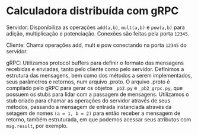 # Calculadora distribuída com gRPC

Servidor:
Disponibiliza as operações ```add(a,b)```, ```mult(a,b)``` e ```pow(a,b)``` para adição, multiplicação e potenciação.
Conexões são feitas pela porta ```12345```.

Cliente:
Chama operações add, mult e pow conectando na porta ```12345``` do servidor.

gRPC:
Utilizamos protocol buffers para definir o formato das mensagens recebidas e enviadas, tanto pelo cliente como pelo servidor.
Definimos a estrutura das mensagens, bem como dos métodos a serem implementados, seus parâmetros e retornos, num arquivo .proto.
O arquivo .proto é compilado pelo gRPC para gerar os objetos ```_pb2.py``` e ```_pb2_grpc.py```, que possuem os stubs para lidar com a passagem de mensagens.
Utilizamos o stub criado para chamar as operações do servidor através de seus métodos, passando a mensagem de entrada instanciada através da setagem de nomes ```(a = 1, b = 2)``` para então receber a mensagem de retorno, também estruturada, em que podemos acessar seus atributos com ```msg.result```, por exemplo.
